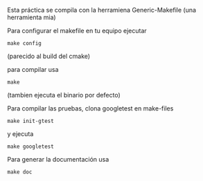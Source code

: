 Esta práctica se compila con la herramiena Generic-Makefile (una herramienta mia)


Para configurar el makefile en tu equipo ejecutar

    make config

(parecido al build del cmake)



para compilar usa

    make

(tambien ejecuta el binario por defecto)




Para compilar las pruebas, clona googletest en make-files

    make init-gtest

y ejecuta

    make googletest



Para generar la documentación usa

    make doc
